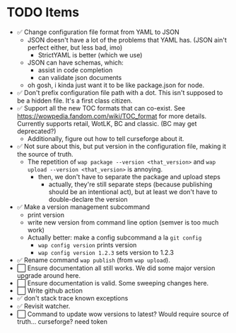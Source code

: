 # TODO Items

- ✅ Change configuration file format from YAML to JSON
  - JSON doesn't have a lot of the problems that YAML has. (JSON ain't perfect either, but less bad,
    imo)
    - StrictYAML is better (which we use)
  - JSON can have schemas, which:
    - assist in code completion
    - can validate json documents
  - oh gosh, i kinda just want it to be like package.json for node.
- ✅ Don't prefix configuration file path with a dot. This isn't supposed to be a hidden file. It's
  a first class citizen.
- ✅ Support all the new TOC formats that can co-exist. See
  <https://wowpedia.fandom.com/wiki/TOC_format> for more details. Currently supports retail, WotLK,
  BC and classic. (BC may get deprecated?)
  - Additionally, figure out how to tell curseforge about it.
- ✅ Not sure about this, but put version in the configuration file, making it the source of truth.
  - The repetition of `wap package --version <that_version>` and
    `wap upload --version <that_version>` is annoying.
    - then, we don't have to separate the package and upload steps
      - actually, they're still separate steps (because publishing should be an intentional act),
        but at least we don't have to double-declare the version
- ✅ Make a version management subcommand
  - print version
  - write new version from command line option (semver is too much work)
  - Actually better: make a config subcommand a la `git config`
    - `wap config version` prints version
    - `wap config version 1.2.3` sets version to 1.2.3
- ✅ Rename command `wap publish` (from `wap upload`).
- ⬜️ Ensure documentation all still works. We did some major version upgrade around here.
- ⬜️ Ensure documentation is valid. Some sweeping changes here.
- ⬜️ Write github action
- ✅ don't stack trace known exceptions
- ✅ Revisit watcher.
- ⬜️ Command to update wow versions to latest? Would require source of truth... curseforge? need
  token
